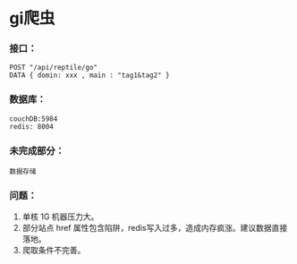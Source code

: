 # gi爬虫    
    
### 接口：
    POST "/api/reptile/go" 
    DATA { domin: xxx , main : "tag1&tag2" }

### 数据库：
    couchDB:5984
	redis: 8004

### 未完成部分：
    数据存储

### 问题：
1. 单核 1G 机器压力大。
2. 部分站点    href    属性包含陷阱，redis写入过多，造成内存疯涨。建议数据直接落地。
3. 爬取条件不完善。
